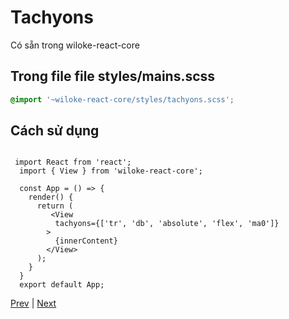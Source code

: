 [4]: ./wiloke-styles.md
[6]: ./css-modules.md

<!-- content -->

# Tachyons

Có sẵn trong wiloke-react-core

## Trong file file styles/mains.scss

```scss
@import '~wiloke-react-core/styles/tachyons.scss';
```

## Cách sử dụng

```JS

 import React from 'react';
  import { View } from 'wiloke-react-core';

  const App = () => {
    render() {
      return (
         <View
          tachyons={['tr', 'db', 'absolute', 'flex', 'ma0']}
        >
          {innerContent}
        </View>
      );
    }
  }
  export default App;
```

<!-- end of content -->

[Prev][4] | [Next][6]
